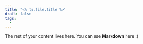 ```yaml
---
title: "<% tp.file.title %>"
draft: false
tags:
  -
---
```

 The rest of your content lives here. You can use **Markdown** here :)